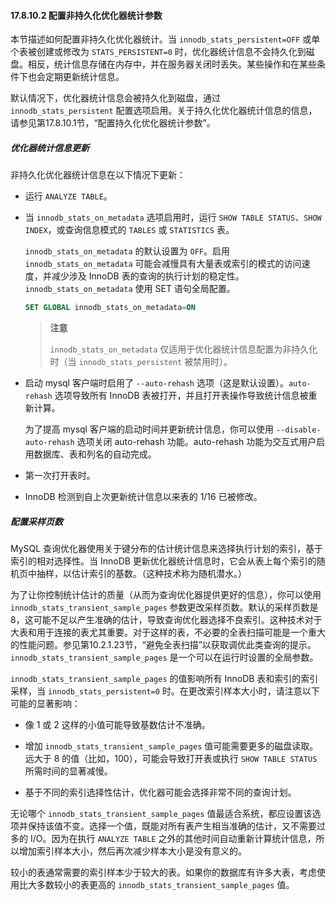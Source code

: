 #### 17.8.10.2 配置非持久化优化器统计参数

本节描述如何配置非持久化优化器统计。当 `innodb_stats_persistent=OFF` 或单个表被创建或修改为 `STATS_PERSISTENT=0` 时，优化器统计信息不会持久化到磁盘。相反，统计信息存储在内存中，并在服务器关闭时丢失。某些操作和在某些条件下也会定期更新统计信息。

默认情况下，优化器统计信息会被持久化到磁盘，通过 `innodb_stats_persistent` 配置选项启用。关于持久化优化器统计信息的信息，请参见第17.8.10.1节，“配置持久化优化器统计参数”。

##### 优化器统计信息更新

非持久化优化器统计信息在以下情况下更新：

- 运行 `ANALYZE TABLE`。

- 当 `innodb_stats_on_metadata` 选项启用时，运行 `SHOW TABLE STATUS`、`SHOW INDEX`，或查询信息模式的 `TABLES` 或 `STATISTICS` 表。

  `innodb_stats_on_metadata` 的默认设置为 `OFF`。启用 `innodb_stats_on_metadata` 可能会减慢具有大量表或索引的模式的访问速度，并减少涉及 InnoDB 表的查询的执行计划的稳定性。`innodb_stats_on_metadata` 使用 SET 语句全局配置。

  ```sql
  SET GLOBAL innodb_stats_on_metadata=ON
  ```

  > **注意**
  >
  > `innodb_stats_on_metadata` 仅适用于优化器统计信息配置为非持久化时（当 `innodb_stats_persistent` 被禁用时）。

- 启动 mysql 客户端时启用了 `--auto-rehash` 选项（这是默认设置）。`auto-rehash` 选项导致所有 InnoDB 表被打开，并且打开表操作导致统计信息被重新计算。

  为了提高 mysql 客户端的启动时间并更新统计信息，你可以使用 `--disable-auto-rehash` 选项关闭 auto-rehash 功能。auto-rehash 功能为交互式用户启用数据库、表和列名的自动完成。

- 第一次打开表时。

- InnoDB 检测到自上次更新统计信息以来表的 1/16 已被修改。

##### 配置采样页数

MySQL 查询优化器使用关于键分布的估计统计信息来选择执行计划的索引，基于索引的相对选择性。当 InnoDB 更新优化器统计信息时，它会从表上每个索引的随机页中抽样，以估计索引的基数。（这种技术称为随机潜水。）

为了让你控制统计估计的质量（从而为查询优化器提供更好的信息），你可以使用 `innodb_stats_transient_sample_pages` 参数更改采样页数。默认的采样页数是 8，这可能不足以产生准确的估计，导致查询优化器选择不良索引。这种技术对于大表和用于连接的表尤其重要。对于这样的表，不必要的全表扫描可能是一个重大的性能问题。参见第10.2.1.23节，“避免全表扫描”以获取调优此类查询的提示。`innodb_stats_transient_sample_pages` 是一个可以在运行时设置的全局参数。

`innodb_stats_transient_sample_pages` 的值影响所有 InnoDB 表和索引的索引采样，当 `innodb_stats_persistent=0` 时。在更改索引样本大小时，请注意以下可能的显著影响：

- 像 1 或 2 这样的小值可能导致基数估计不准确。
- 增加 `innodb_stats_transient_sample_pages` 值可能需要更多的磁盘读取。远大于 8 的值（比如，100），可能会导致打开表或执行 `SHOW TABLE STATUS` 所需时间的显著减慢。

- 基于不同的索引选择性估计，优化器可能会选择非常不同的查询计划。

无论哪个 `innodb_stats_transient_sample_pages` 值最适合系统，都应设置该选项并保持该值不变。选择一个值，既能对所有表产生相当准确的估计，又不需要过多的 I/O。因为在执行 `ANALYZE TABLE` 之外的其他时间自动重新计算统计信息，所以增加索引样本大小，然后再次减少样本大小是没有意义的。

较小的表通常需要的索引样本少于较大的表。如果你的数据库有许多大表，考虑使用比大多数较小的表更高的 `innodb_stats_transient_sample_pages` 值。